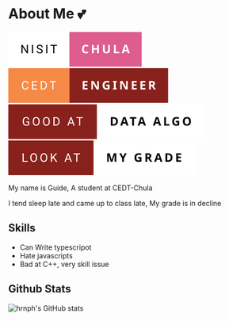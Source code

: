 # About Me 💕
[![forthebadge](https://github.com/CEDT-Chula/For-The-Cedt-Badge/blob/main/badges/nisit-chula.svg)](https://github.com/CEDT-Chula/For-The-Cedt-Badge/tree/main/badges)
[![forthebadge](https://github.com/CEDT-Chula/For-The-Cedt-Badge/blob/main/badges/cedt-engineer.svg)](https://github.com/CEDT-Chula/For-The-Cedt-Badge/tree/main/badges)
[![forthebadge](https://github.com/CEDT-Chula/For-The-Cedt-Badge/blob/main/badges/good-at-data-algo.svg)](https://github.com/CEDT-Chula/For-The-Cedt-Badge/tree/main/badges)
[![forthebadge](https://github.com/CEDT-Chula/For-The-Cedt-Badge/blob/main/badges/look-at-my-grade.svg)](https://github.com/CEDT-Chula/For-The-Cedt-Badge/tree/main/badges)

My name is Guide, A student at CEDT-Chula

I tend sleep late and came up to class late, My grade is in decline

## Skills
- Can Write typescripot
- Hate javascripts
- Bad at C++, very skill issue

## Github Stats
![hrnph's GitHub stats](https://github-readme-stats.vercel.app/api?username=hrnph&show_icons=true&theme=radical)
